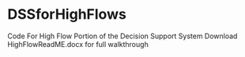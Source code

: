 # DSSforHighFlows
Code For High Flow Portion of the Decision Support System
Download HighFlowReadME.docx for full walkthrough
